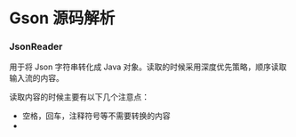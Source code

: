 # Gson 源码解析
### JsonReader 
用于将 Json 字符串转化成 Java 对象。读取的时候采用深度优先策略，顺序读取输入流的内容。

读取内容的时候主要有以下几个注意点：
- 空格，回车，注释符号等不需要转换的内容
- 

